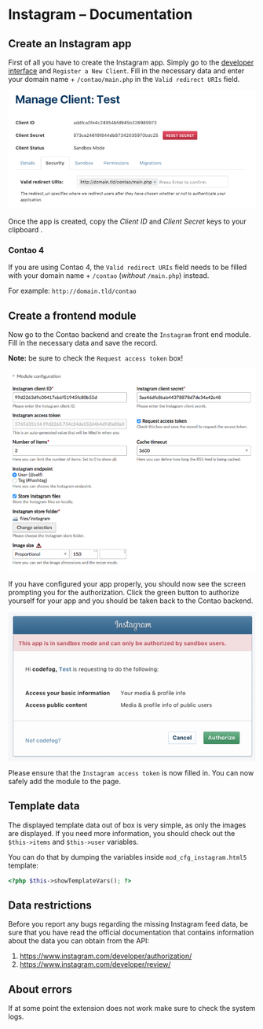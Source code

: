 # Instagram – Documentation

## Create an Instagram app

First of all you have to create the Instagram app. Simply go to the [developer interface](https://www.instagram.com/developer/clients/manage/)
and `Register a New Client`. Fill in the necessary data and enter your domain name + `/contao/main.php` in the
`Valid redirect URIs` field.

![](images/instagram-1.png)

Once the app is created, copy the *Client ID* and *Client Secret* keys to your clipboard .

### Contao 4

If you are using Contao 4, the `Valid redirect URIs` field needs to be filled with your domain name + `/contao` (_without_ `/main.php`) instead.

For example: `http://domain.tld/contao`


## Create a frontend module

Now go to the Contao backend and create the `Instagram` front end module. Fill in the necessary data and save the record.

**Note:** be sure to check the `Request access token` box!

![](images/preview.png)

If you have configured your app properly, you should now see the screen prompting you for the authorization.
Click the green button to authorize yourself for your app and you should be taken back to the Contao backend.

![](images/instagram-2.png)

Please ensure that the `Instagram access token` is now filled in. You can now safely add the module to the page.


## Template data

The displayed template data out of box is very simple, as only the images are displayed. If you need more information,
you should check out the `$this->items` and `$this->user` variables.

You can do that by dumping the variables inside `mod_cfg_instagram.html5` template:

```php
<?php $this->showTemplateVars(); ?>
```


## Data restrictions

Before you report any bugs regarding the missing Instagram feed data, be sure that you have read the official
documentation that contains information about the data you can obtain from the API:

1. https://www.instagram.com/developer/authorization/
2. https://www.instagram.com/developer/review/


## About errors

If at some point the extension does not work make sure to check the system logs.

